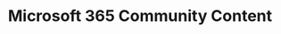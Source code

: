 ---
title: "Microsoft 365 Community Content‍"
description: "Documentation & guidance created by the community."
image: "/images/guidance-background-m365-community-content.webp"
externalUrl: "https://docs.microsoft.com/microsoft-365/community/?WT.mc_id=m365-12936-cxa"
---